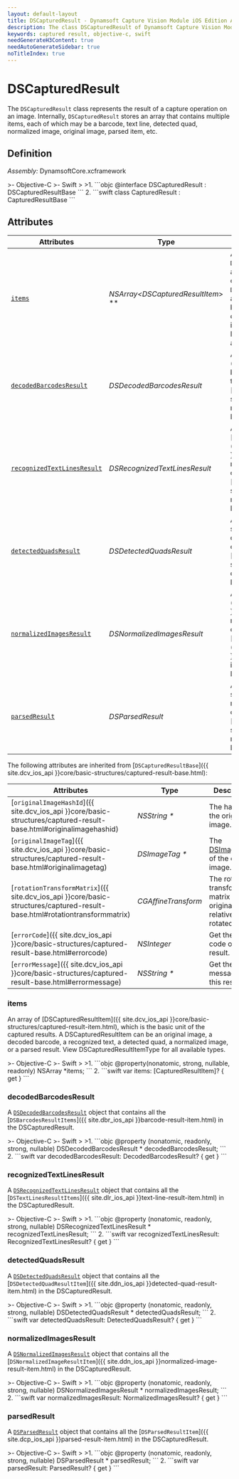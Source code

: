 ```yaml
---
layout: default-layout
title: DSCapturedResult - Dynamsoft Capture Vision Module iOS Edition API Reference
description: The class DSCapturedResult of Dynamsoft Capture Vision Module represents the result of a capture operation on an image, which contains multiple items such as barcode, text line, detected quad, normalized image, original image, parsed item, etc.
keywords: captured result, objective-c, swift
needGenerateH3Content: true
needAutoGenerateSidebar: true
noTitleIndex: true
---
```


# DSCapturedResult

The `DSCapturedResult` class represents the result of a capture operation on an image. Internally, `DSCapturedResult` stores an array that contains multiple items, each of which may be a barcode, text line, detected quad, normalized image, original image, parsed item, etc.

## Definition

*Assembly:* DynamsoftCore.xcframework

<div class="sample-code-prefix"></div>
>- Objective-C
>- Swift
>
>1. 
```objc
@interface DSCapturedResult : DSCapturedResultBase
```
2. 
```swift
class CapturedResult : CapturedResultBase
```

## Attributes

| Attributes | Type | Description |
| ---------- | ---- | ----------- |
| [`items`](#items) | *NSArray<DSCapturedResultItem*> \** | An array of `DSCapturedResultItems`, which are the basic item of the captured results. A `DSCapturedResultItem` can be an original image, a decoded barcode, a recognized text, a detected quad, a normalized image or a parsed result. View DSCapturedResultItemType for all available types. |
| [`decodedBarcodesResult`](#decodedbarcodesresult) | *DSDecodedBarcodesResult* | A [`DSDecodedBarcodesResult`]({{ site.dbr_ios_api }}decoded-barcodes-result.html) object that contains all the [`DSBarcodeResultItems`]({{ site.dbr_ios_api }}barcode-result-item.html) in the DSCapturedResult. |
| [`recognizedTextLinesResult`](#recognizedtextlinesresult) | *DSRecognizedTextLinesResult* | A [`DSRecognizedTextLinesResult`]({{ site.dlr_ios_api }}recognized-text-lines-result.html) object that contains all the [`DSTextLineResultItems`]({{ site.dlr_ios_api }}text-line-result-item.html) in the DSCapturedResult. |
| [`detectedQuadsResult`](#detectedquadsresult) | *DSDetectedQuadsResult* | A [`DSDetectedQuadsResult`]({{ site.ddn_ios_api }}detected-quads-result.html) object that contains all the [`DSDetectedQuadResultItem`]({{ site.ddn_ios_api }}detected-quad-result-item.html) in the DSCapturedResult. |
| [`normalizedImagesResult`](#normalizedimagesresult) | *DSNormalizedImagesResult* | A [`DSNormalizedImagesResult`]({{ site.ddn_ios_api }}normalized-images-result.html) object that contains all the [`DSNormalizedImageResultItem`]({{ site.ddn_ios_api }}normalized-image-result-item.html) in the DSCapturedResult. |
| [`parsedResult`](#parsedresult) | *DSParsedResult* | A [`DSParsedResult`]({{ site.dcp_ios_api }}parsed-result.html) object that contains all the [`DSParsedResultItem`]({{ site.dcp_ios_api }}parsed-result-item.html) in the DSCapturedResult. |

The following attributes are inherited from [`DSCapturedResultBase`]({{ site.dcv_ios_api }}core/basic-structures/captured-result-base.html):

| Attributes | Type | Description |
| ---------- | ---- | ----------- |
| [`originalImageHashId`]({{ site.dcv_ios_api }}core/basic-structures/captured-result-base.html#originalimagehashid) | *NSString \** | The hash id of the original image. |
| [`originalImageTag`]({{ site.dcv_ios_api }}core/basic-structures/captured-result-base.html#originalimagetag) | *DSImageTag \** | The [DSImageTag](image-tag.md) of the original image. |
| [`rotationTransformMatrix`]({{ site.dcv_ios_api }}core/basic-structures/captured-result-base.html#rotationtransformmatrix) | *CGAffineTransform* | The rotation transformation matrix of the original image relative to the rotated image. |
| [`errorCode`]({{ site.dcv_ios_api }}core/basic-structures/captured-result-base.html#errorcode) | *NSInteger* | Get the error code of this result. |
| [`errorMessage`]({{ site.dcv_ios_api }}core/basic-structures/captured-result-base.html#errormessage) | *NSString \** | Get the error message of this result. |

### items

An array of [DSCapturedResultItem]({{ site.dcv_ios_api }}core/basic-structures/captured-result-item.html), which is the basic unit of the captured results. A DSCapturedResultItem can be an original image, a decoded barcode, a recognized text, a detected quad, a normalized image, or a parsed result. View DSCapturedResultItemType for all available types.

<div class="sample-code-prefix"></div>
>- Objective-C
>- Swift
>
>1. 
```objc
@property(nonatomic, strong, nullable, readonly) NSArray<DSCapturedResultItem *> *items;
```
2. 
```swift
var items: [CapturedResultItem]? { get }
```

### decodedBarcodesResult

A [`DSDecodedBarcodesResult`]({{site.dbr_ios_api}}decoded-barcodes-result.html) object that contains all the [`DSBarcodesResultItems`]({{ site.dbr_ios_api }}barcode-result-item.html) in the DSCapturedResult.

<div class="sample-code-prefix"></div>
>- Objective-C
>- Swift
>
>1. 
```objc
@property (nonatomic, readonly, strong, nullable) DSDecodedBarcodesResult * decodedBarcodesResult;
```
2. 
```swift
var decodedBarcodesResult: DecodedBarcodesResult? { get }
```

### recognizedTextLinesResult

A [`DSRecognizedTextLinesResult`]({{site.dlr_ios_api}}recognized-text-lines-result.html) object that contains all the [`DSTextLinesResultItems`]({{ site.dlr_ios_api }}text-line-result-item.html) in the DSCapturedResult.

<div class="sample-code-prefix"></div>
>- Objective-C
>- Swift
>
>1. 
```objc
@property (nonatomic, readonly, strong, nullable) DSRecognizedTextLinesResult * recognizedTextLinesResult;
```
2. 
```swift
var recognizedTextLinesResult: RecognizedTextLinesResult? { get }
```

### detectedQuadsResult

A [`DSDetectedQuadsResult`]({{site.ddn_ios_api}}detected-quads-result.html) object that contains all the [`DSDetectedQuadResultItem`]({{ site.ddn_ios_api }}detected-quad-result-item.html) in the DSCapturedResult.

<div class="sample-code-prefix"></div>
>- Objective-C
>- Swift
>
>1. 
```objc
@property (nonatomic, readonly, strong, nullable) DSDetectedQuadsResult * detectedQuadsResult;
```
2. 
```swift
var detectedQuadsResult: DetectedQuadsResult? { get }
```

### normalizedImagesResult

A [`DSNormalizedImagesResult`]({{site.ddn_ios_api}}normalized-images-result.html) object that contains all the [`DSNormalizedImageResultItem`]({{ site.ddn_ios_api }}normalized-image-result-item.html) in the DSCapturedResult.

<div class="sample-code-prefix"></div>
>- Objective-C
>- Swift
>
>1. 
```objc
@property (nonatomic, readonly, strong, nullable) DSNormalizedImagesResult * normalizedImagesResult;
```
2. 
```swift
var normalizedImagesResult: NormalizedImagesResult? { get }
```

### parsedResult

A [`DSParsedResult`]({{site.dcp_ios_api}}parsed-result.html) object that contains all the [`DSParsedResultItem`]({{ site.dcp_ios_api }}parsed-result-item.html) in the DSCapturedResult.

<div class="sample-code-prefix"></div>
>- Objective-C
>- Swift
>
>1. 
```objc
@property (nonatomic, readonly, strong, nullable) DSParsedResult * parsedResult;
```
2. 
```swift
var parsedResult: ParsedResult? { get }
```
